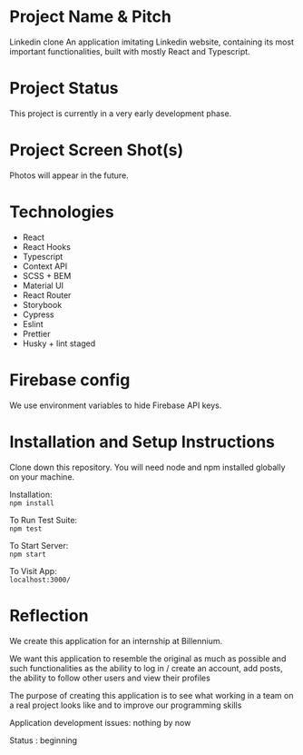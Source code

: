 # Project Name & Pitch

Linkedin clone
An application imitating Linkedin website, containing its most important functionalities, built with mostly React and Typescript.

# Project Status

This project is currently in a very early development phase.

# Project Screen Shot(s)

Photos will appear in the future.

# Technologies

- React
- React Hooks
- Typescript
- Context API
- SCSS + BEM
- Material UI
- React Router
- Storybook
- Cypress
- Eslint
- Prettier
- Husky + lint staged

# Firebase config

We use environment variables to hide Firebase API keys.

# Installation and Setup Instructions

Clone down this repository. You will need node and npm installed globally on your machine.

Installation:  
`npm install`

To Run Test Suite:  
`npm test`

To Start Server:  
`npm start`

To Visit App:  
`localhost:3000/`

# Reflection

We create this application for an internship at Billennium.

We want this application to resemble the original as much as possible and such functionalities as the ability to log in / create an account, add posts, the ability to follow other users and view their profiles

The purpose of creating this application is to see what working in a team on a real project looks like and to improve our programming skills

Application development issues: nothing by now

Status : beginning
